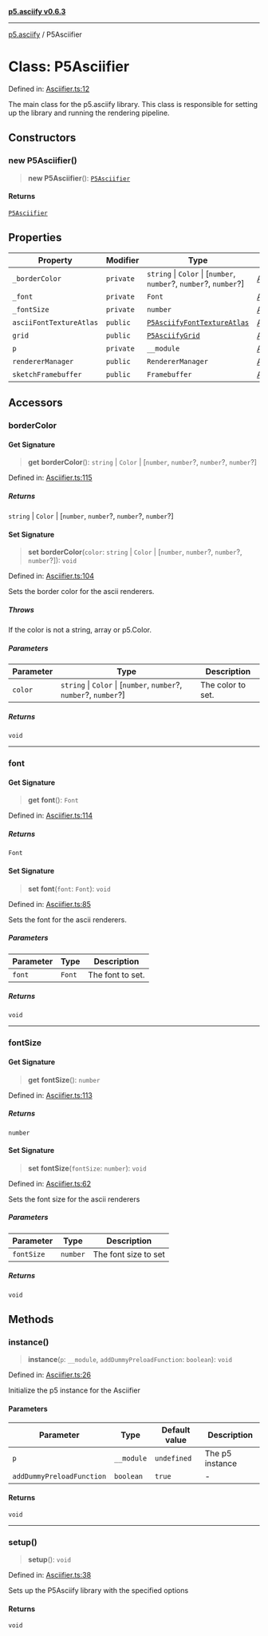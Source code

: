 [**p5.asciify v0.6.3**](../README.md)

***

[p5.asciify](../globals.md) / P5Asciifier

# Class: P5Asciifier

Defined in: [Asciifier.ts:12](https://github.com/humanbydefinition/p5-asciify/blob/1ae3bdd2db2d460f5063646f0bde5a71238d9e94/src/lib/Asciifier.ts#L12)

The main class for the p5.asciify library. This class is responsible for setting up the library and running the rendering pipeline.

## Constructors

### new P5Asciifier()

> **new P5Asciifier**(): [`P5Asciifier`](P5Asciifier.md)

#### Returns

[`P5Asciifier`](P5Asciifier.md)

## Properties

| Property | Modifier | Type | Defined in |
| ------ | ------ | ------ | ------ |
| <a id="_bordercolor"></a> `_borderColor` | `private` | `string` \| `Color` \| \[`number`, `number`?, `number`?, `number`?\] | [Asciifier.ts:13](https://github.com/humanbydefinition/p5-asciify/blob/1ae3bdd2db2d460f5063646f0bde5a71238d9e94/src/lib/Asciifier.ts#L13) |
| <a id="_font"></a> `_font` | `private` | `Font` | [Asciifier.ts:16](https://github.com/humanbydefinition/p5-asciify/blob/1ae3bdd2db2d460f5063646f0bde5a71238d9e94/src/lib/Asciifier.ts#L16) |
| <a id="_fontsize"></a> `_fontSize` | `private` | `number` | [Asciifier.ts:14](https://github.com/humanbydefinition/p5-asciify/blob/1ae3bdd2db2d460f5063646f0bde5a71238d9e94/src/lib/Asciifier.ts#L14) |
| <a id="asciifonttextureatlas"></a> `asciiFontTextureAtlas` | `public` | [`P5AsciifyFontTextureAtlas`](P5AsciifyFontTextureAtlas.md) | [Asciifier.ts:18](https://github.com/humanbydefinition/p5-asciify/blob/1ae3bdd2db2d460f5063646f0bde5a71238d9e94/src/lib/Asciifier.ts#L18) |
| <a id="grid"></a> `grid` | `public` | [`P5AsciifyGrid`](P5AsciifyGrid.md) | [Asciifier.ts:19](https://github.com/humanbydefinition/p5-asciify/blob/1ae3bdd2db2d460f5063646f0bde5a71238d9e94/src/lib/Asciifier.ts#L19) |
| <a id="p"></a> `p` | `private` | `__module` | [Asciifier.ts:17](https://github.com/humanbydefinition/p5-asciify/blob/1ae3bdd2db2d460f5063646f0bde5a71238d9e94/src/lib/Asciifier.ts#L17) |
| <a id="renderermanager"></a> `rendererManager` | `public` | `RendererManager` | [Asciifier.ts:15](https://github.com/humanbydefinition/p5-asciify/blob/1ae3bdd2db2d460f5063646f0bde5a71238d9e94/src/lib/Asciifier.ts#L15) |
| <a id="sketchframebuffer"></a> `sketchFramebuffer` | `public` | `Framebuffer` | [Asciifier.ts:20](https://github.com/humanbydefinition/p5-asciify/blob/1ae3bdd2db2d460f5063646f0bde5a71238d9e94/src/lib/Asciifier.ts#L20) |

## Accessors

### borderColor

#### Get Signature

> **get** **borderColor**(): `string` \| `Color` \| \[`number`, `number`?, `number`?, `number`?\]

Defined in: [Asciifier.ts:115](https://github.com/humanbydefinition/p5-asciify/blob/1ae3bdd2db2d460f5063646f0bde5a71238d9e94/src/lib/Asciifier.ts#L115)

##### Returns

`string` \| `Color` \| \[`number`, `number`?, `number`?, `number`?\]

#### Set Signature

> **set** **borderColor**(`color`: `string` \| `Color` \| \[`number`, `number`?, `number`?, `number`?\]): `void`

Defined in: [Asciifier.ts:104](https://github.com/humanbydefinition/p5-asciify/blob/1ae3bdd2db2d460f5063646f0bde5a71238d9e94/src/lib/Asciifier.ts#L104)

Sets the border color for the ascii renderers.

##### Throws

If the color is not a string, array or p5.Color.

##### Parameters

| Parameter | Type | Description |
| ------ | ------ | ------ |
| `color` | `string` \| `Color` \| \[`number`, `number`?, `number`?, `number`?\] | The color to set. |

##### Returns

`void`

***

### font

#### Get Signature

> **get** **font**(): `Font`

Defined in: [Asciifier.ts:114](https://github.com/humanbydefinition/p5-asciify/blob/1ae3bdd2db2d460f5063646f0bde5a71238d9e94/src/lib/Asciifier.ts#L114)

##### Returns

`Font`

#### Set Signature

> **set** **font**(`font`: `Font`): `void`

Defined in: [Asciifier.ts:85](https://github.com/humanbydefinition/p5-asciify/blob/1ae3bdd2db2d460f5063646f0bde5a71238d9e94/src/lib/Asciifier.ts#L85)

Sets the font for the ascii renderers.

##### Parameters

| Parameter | Type | Description |
| ------ | ------ | ------ |
| `font` | `Font` | The font to set. |

##### Returns

`void`

***

### fontSize

#### Get Signature

> **get** **fontSize**(): `number`

Defined in: [Asciifier.ts:113](https://github.com/humanbydefinition/p5-asciify/blob/1ae3bdd2db2d460f5063646f0bde5a71238d9e94/src/lib/Asciifier.ts#L113)

##### Returns

`number`

#### Set Signature

> **set** **fontSize**(`fontSize`: `number`): `void`

Defined in: [Asciifier.ts:62](https://github.com/humanbydefinition/p5-asciify/blob/1ae3bdd2db2d460f5063646f0bde5a71238d9e94/src/lib/Asciifier.ts#L62)

Sets the font size for the ascii renderers

##### Parameters

| Parameter | Type | Description |
| ------ | ------ | ------ |
| `fontSize` | `number` | The font size to set |

##### Returns

`void`

## Methods

### instance()

> **instance**(`p`: `__module`, `addDummyPreloadFunction`: `boolean`): `void`

Defined in: [Asciifier.ts:26](https://github.com/humanbydefinition/p5-asciify/blob/1ae3bdd2db2d460f5063646f0bde5a71238d9e94/src/lib/Asciifier.ts#L26)

Initialize the p5 instance for the Asciifier

#### Parameters

| Parameter | Type | Default value | Description |
| ------ | ------ | ------ | ------ |
| `p` | `__module` | `undefined` | The p5 instance |
| `addDummyPreloadFunction` | `boolean` | `true` | - |

#### Returns

`void`

***

### setup()

> **setup**(): `void`

Defined in: [Asciifier.ts:38](https://github.com/humanbydefinition/p5-asciify/blob/1ae3bdd2db2d460f5063646f0bde5a71238d9e94/src/lib/Asciifier.ts#L38)

Sets up the P5Asciify library with the specified options

#### Returns

`void`
